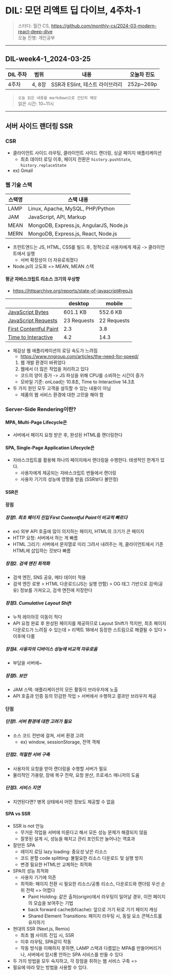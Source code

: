 # DIL: 모던 리액트 딥 다이브, 4주차-1

> 스터디: 월간 CS, https://github.com/monthly-cs/2024-03-modern-react-deep-dive  
> 오늘 진행: 개인공부

---

## DIL-week4-1_2024-03-25

| DIL 주차 | 범위   | 내용                            | 오늘차 진도 |
| -------- | ------ | ------------------------------- | ----------- |
| 4주차    | 4, 8장 | SSR과 ESlint, 테스트 라이브러리 | 252p~269p   |

> `오늘 읽은 내용을 markdown으로 간단히 메모`  
> 읽은 시간: 10~11시

---

## 서버 사이드 랜더링 SSR

### CSR

- 클라이언트 사이드 라우팅, 클라이언트 사이드 랜더링, 싱글 페이지 애플리케이션
  - 최초 데이터 로딩 이후, 페이지 전환은 `history.pushState`, `history.replaceState`
- ex) Gmail

### 웹 기술 스택

| 스택명 | 스택 내용                               |
| ------ | --------------------------------------- |
| LAMP   | Linux, Apache, MySQL, PHP/Python        |
| JAM    | JavaScript, API, Markup                 |
| MEAN   | MongoDB, Express.js, AngularJS, Node.js |
| MERN   | MongoDB, Express.js, React, Node.js     |

- 프런트엔드는 JS, HTML, CSS를 빌드 후, 정적으로 사용자에게 제공 -> 클라이언트에서 실행
  - 서버 확장성이 더 자유로워졌다
- Node.js의 고도화 => MEAN, MEAN 스택

#### 평균 자바스크립트 리소스 크기의 우상향

- https://httparchive.org/reports/state-of-javascript#reqJs

|                                                                                  | desktop     | mobile      |
| -------------------------------------------------------------------------------- | ----------- | ----------- |
| [JavaScript Bytes](https://httparchive.org/reports/state-of-javascript#bytesJs)  | 601.1 KB    | 552.6 KB    |
| [JavaScript Requests](https://httparchive.org/reports/state-of-javascript#reqJs) | 23 Requests | 22 Requests |
| [First Contentful Paint](https://httparchive.org/reports/loading-speed#fcp)      | 2.3         | 3.8         |
| [Time to Interactive](https://httparchive.org/reports/loading-speed#ttci)        | 4.2         | 14.3        |

- 체감상 웹 애플리케이션의 로딩 속도가 느려짐
  - https://www.nngroup.com/articles/the-need-for-speed/
  1. 웹 개발 환경이 바뀌었다
  2. 웹에서 더 많은 작업을 처리하고 있다
  - 코드의 양이 증가 -> JS 파싱을 위해 CPU를 소비하는 시간이 증가
  - 모바일 기준: onLoad는 10.8초, Time to Interactive 14.3초
- 두 가지 원인 모두 고객을 설득할 수 있는 내용이 아님
  - 제품의 웹 서비스 환경에 대한 고민을 해야 함

### Server-Side Rendering이란?

#### MPA, Multi-Page Lifecycle은

- 서버에서 페이지 요청 받은 후, 완성된 HTML를 랜더링한다

#### SPA, Single-Page Application Lifecycle은

- 자바스크립트를 활용해 하나의 페이지에서 랜더링을 수행한다. 태생적인 한계가 있다.
  - 사용자에게 제공되는 자바스크립트 번들에서 랜더링
  - 사용자 기기의 성능에 영향을 받음 (SSR보다 불안정)

#### SSR은

#### 장점

##### 장점1. 최초 페이지 진입 First Contentful Paint이 비교적 빠르다

- ex) 외부 API 호출에 많이 의지하는 페이지, HTML의 크기가 큰 페이지
- HTTP 요청: 서버에서 하는 게 빠름
- HTML 그리기: 서버에서 문자열로 미리 그려서 내려주는 게, 클라이언트에서 기존 HTML에 삽입하는 것보다 빠름

##### 장점2. 검색 엔진 최적화

- 검색 엔진, SNS 공유, 메타 데이터 적용
- 검색 엔진 로봇 > HTML 다운로드(JS는 실행 안함) > OG 태그 기반으로 검색(공유) 정보를 가져오고, 검색 엔진에 저장한다

##### 장점3. Cumulative Layout Shift

- 누적 레이아웃 이동이 적다
- API 요청 완료 후 완성된 페이지를 제공하므로 Layout Shift가 적지만, 최초 페이지 다운로드가 느려질 수 있는데 > 리액트 18에서 등장한 스트림으로 해결될 수 있다 > 이후에 다룸

##### 장점4. 사용자의 디바이스 성능에 비교적 자유로움

- 부담을 서버에~

##### 장점5. 보안

- JAM 스택: 애플리케이션의 모든 활동이 브라우저에 노출
- API 호출과 인증 등의 민감한 작업 > 서버에서 수행하고 결과만 브라우저 제공

#### 단점

##### 단점1. 서버 환경에 대한 고려가 필요

- 소스 코드 전반에 걸쳐, 서버 환경 고려
  - ex) window, sessionStorage, 전역 객체

##### 단점2. 적절한 서버 구축

- 사용자의 요청을 받아 랜더링을 수행할 서버가 필요
- 물리적인 가용량, 장애 복구 전략, 요청 분산, 프로세스 매니저의 도움

##### 단점3. 서비스 지연

- 지연된다면? 병목 상태에서 어떤 정보도 제공할 수 없음

#### SPA vs SSR

- SSR is not 만능
  - 무거운 작업을 서버에 미룬다고 해서 모든 성능 문제가 해결되지 않음
  - 잘못된 설계 시, 성능을 해치고 관리 포인트만 늘어나는 역효과
- 잘만든 SPA
  - 레이지 로딩 lazy loading: 중요성 낮은 리소스
  - 코드 분할 code splitting: 불필요한 리소스 다운로드 및 실행 방지
  - 변경 필요한 HTML만 교체하는 최적화
- SPA의 성능 최적화
  - 사용자 기기에 의존
  - 최적화: 페이지 전환 시 필요한 리소스/공통 리소스, 다운로드와 랜더링 우선 순위 전략 => 어렵다
    - Paint Holding: 같은 출처(origin)에서 라우팅이 일어날 경우, 이전 페이지의 모습을 보여주는 기법
    - back forward cache(bfcache): 앞으로 가기 뒤로 가기 페이지 캐싱
    - Shared Element Transitions: 페이지 라우팅 시, 동일 요소 콘텍스트를 유지하기
- 현대의 SSR (Next.js, Remix)
  - 최초 웹 사이트 진입 시, SSR
  - 이후 라우팅, SPA같이 작동
  - 작동 방식을 이해하지 못하면, LAMP 스택과 다름없는 MPA를 만들어버리거나, 서버에서 암시롱 안하는 SPA 서비스를 만들 수 있다
- 두 가지 방법을 모두 숙지하고, 각 장점을 취하는 웹 서비스 구축 =>
- 필요에 따라 맞는 방법을 사용할 수 있다.
